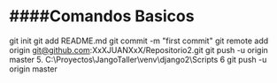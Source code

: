 ####Comandos Basicos
=================


git init
git add README.md
git commit -m "first commit"
git remote add origin git@github.com:XxXJUANXxX/Repositorio2.git
git push -u origin master
5. C:\Proyectos\JangoTaller\venv\django2\Scripts
6 git push -u origin master